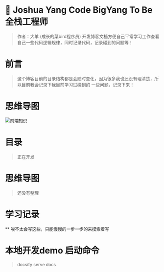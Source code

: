 # 🌈 Joshua Yang  Code BigYang To Be 全栈工程师

> 作者：大羊  (成长的菜bird程序员)
> 开发博客文档方便自己平常学习工作查看自己一些代码逻辑规律，同时记录代码，记录碰到的问题等！

# 前言
> 这个博客目前的目录结构都是会随时变化，因为很多我也还没有理清楚，所以目前我会记录下我目前学习过碰到的
> 一些问题，记录下来！

# 思维导图
![前端知识](https://img.pinkyang.cn/2022.01.26-前端.png)

# 目录
> 正在开发

# 思维导图
> 还没有整理

# 学习记录
** 唉不太会写这些，只能慢慢的一步一步的来摸索着写

# 本地开发demo 启动命令
> docsify serve docs
